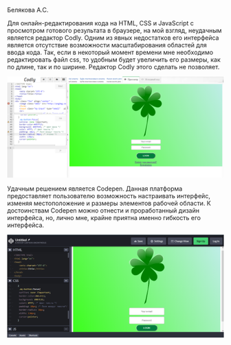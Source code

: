 Белякова А.С.

Для онлайн-редактирования кода на HTML, CSS и JavaScript с просмотром готового результата в браузере, на мой взгляд, неудачным является редактор Codly. Одним из явных недостатков его интерфейса является отсутствие возможности масштабирования областей для ввода кода. Так, если в некоторый момент времени мне необходимо редактировать файл css, то удобным будет увеличить его размеры, как по длине, так и по ширине. Редактор Codly этого сделать не позволяет.

![Скрин неудачного интерфейса](https://github.com/RybinskHCI2019/assignment0-Alevtina98/blob/master/resolve/BadInt.png)

Удачным решением является Codepen. Данная платформа предоставляет пользователю возможность настраивать интерфейс, изменяя местоположение и размеры элементов рабочей области. К достоинствам  Codepen можно отнести и проработанный дизайн интерфейса, но, лично мне, крайне приятна именно гибкость его интерфейса.

![Скрин удачного интерфейса](https://github.com/RybinskHCI2019/assignment0-Alevtina98/blob/master/resolve/GoodInt.png)
